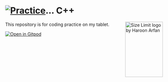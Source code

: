 # [![Practice](https://img.icons8.com/cute-clipart/44/000000/property-script.png)](https://github.com/haroonarfan/c-#readme)...   C++
<img src="https://ai.github.io/size-limit/logo.svg" align="right"
     alt="Size Limit logo by Haroon Arfan" width="120" height="178">
This repository is for coding practice on my tablet.

[![Open in Gitpod](https://gitpod.io/button/open-in-gitpod.svg)](https://gitpod.io/#https://github.com/haroonarfan/c-)
